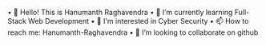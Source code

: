 • 👋 Hello! This is Hanumanth Raghavendra
• 🌱 I’m currently learning Full-Stack Web Development
• 🐉 I'm interested in Cyber Security
• 📫 How to reach me: Hanumanth-Raghavendra
• 👯 I’m looking to collaborate on github
<!--
**Hanumanth-Raghavendra/Hanumanth-Raghavendra** is a ✨ _special_ ✨ repository because its `README.md` (this file) appears on your GitHub profile.

Here are some ideas to get you started:

- 🔭 I’m currently working on ...
- 👯 I’m looking to collaborate on ...
- 🤔 I’m looking for help with ...
- 💬 Ask me about ...
- 📫 How to reach me: ...
- 😄 Pronouns: ...
- ⚡ Fun fact: ...
-->
